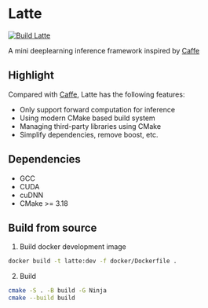 # Latte

[![Build Latte](https://github.com/xcnick/latte/actions/workflows/build.yml/badge.svg)](https://github.com/xcnick/latte/actions/workflows/build.yml)

A mini deeplearning inference framework inspired by [Caffe](https://github.com/BVLC/caffe)

## Highlight

Compared with [Caffe](https://github.com/BVLC/caffe), Latte has the following features:

- Only support forward computation for inference
- Using modern CMake based build system
- Managing third-party libraries using CMake
- Simplify dependencies, remove boost, etc.

## Dependencies

- GCC
- CUDA
- cuDNN
- CMake >= 3.18

## Build from source

1. Build docker development image

```bash
docker build -t latte:dev -f docker/Dockerfile .
```

2. Build

```bash
cmake -S . -B build -G Ninja
cmake --build build
```
